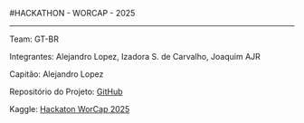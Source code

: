 #HACKATHON - WORCAP - 2025

---
Team: GT-BR

Integrantes: Alejandro Lopez, Izadora S. de Carvalho, Joaquim AJR

Capitão: Alejandro Lopez

Repositório do Projeto: [GitHub](https://github.com/IzadoraSC/hackathon_workcap_2025)

Kaggle: [Hackaton WorCap 2025](https://www.kaggle.com/competitions/worcap-2025)
